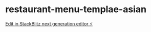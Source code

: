 # restaurant-menu-templae-asian

[Edit in StackBlitz next generation editor ⚡️](https://stackblitz.com/~/github.com/SantiagoSuHe/restaurant-menu-templae-asian)